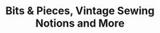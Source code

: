 ---
title: "Bits & Pieces, Vintage Sewing Notions and More"
url: /hannibal/bits-und-pieces-vintage-sewing-notions-and-more/
shop: Textil
---